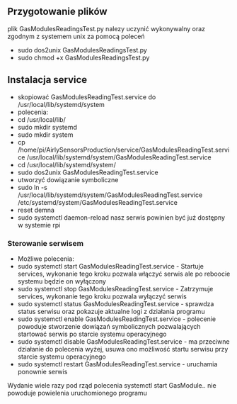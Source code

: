 ## Przygotowanie plików

plik GasModulesReadingsTest.py nalezy uczynić wykonywalny oraz
zgodnym z systemem unix za pomocą poleceń
* sudo dos2unix GasModulesReadingsTest.py
* sudo chmod +x GasModulesReadingsTest.py

## Instalacja service

* skopiować GasModulesReadingTest.service do /usr/local/lib/systemd/system
* polecenia:
* cd /usr/local/lib/
* sudo mkdir systemd
* sudo mkdir system
* cp /home/pi/AirlySensorsProduction/service/GasModulesReadingTest.service /usr/local/lib/systemd/system/GasModulesReadingTest.service
* cd /usr/local/lib/systemd/system/
* sudo dos2unix GasModulesReadingTest.service
* utworzyć dowiązanie symboliczne
* sudo ln -s /usr/local/lib/systemd/system/GasModulesReadingTest.service /etc/systemd/system/GasModulesReadingTest.service
* reset demna
* sudo systemctl daemon-reload
nasz serwis powinien być już dostępny w systemie rpi

### Sterowanie serwisem
* Możliwe polecenia:
* sudo systemctl start GasModulesReadingTest.service - Startuje services, wykonanie tego kroku pozwala włączyć serwis ale po reboocie systemu będzie on wyłączony
* sudo systemctl stop GasModulesReadingTest.service - Zatrzymuje services, wykonanie tego kroku pozwala wyłączyć serwis
* sudo systemctl status GasModulesReadingTest.service - sprawdza status serwisu oraz pokazuje aktualne logi z działania programu
* sudo systemctl enable GasModulesReadingTest.service - polecenie powoduje stworzenie dowiązań symbolicznych pozwalających startować serwis po starcie systemu operacyjnego
* sudo systemctl disable GasModulesReadingTest.service - ma przeciwne działanie do polecenia wyżej, usuwa ono możliwość startu serwisu przy starcie systemu operacyjnego
* sudo systemctl restart GasModulesReadingTest.service - uruchamia ponownie serwis

Wydanie wiele razy pod rząd polecenia systemctl start GasModule.. nie powoduje powielenia uruchomionego programu
